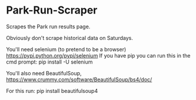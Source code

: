 # Park-Run-Scraper
Scrapes the Park run results page.

Obviously don't scrape historical data on Saturdays.

You'll need selenium (to pretend to be a browser) https://pypi.python.org/pypi/selenium
If you have pip you can run this in the cmd prompt:   pip install  -U selenium


You'll also need BeautifulSoup, https://www.crummy.com/software/BeautifulSoup/bs4/doc/

For this run: pip install beautifulsoup4
